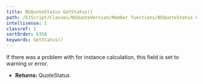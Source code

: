 ```yaml
---
title: NSQuoteStatus GetStatus()
path: /EJScript/Classes/NSQuoteVersion/Member functions/NSQuoteStatus GetStatus()
intellisense: 1
classref: 1
sortOrder: 6358
keywords: GetStatus()
---
```



If there was a problem with for instance calculation, this field is set to warning or error.



* **Returns:** QuoteStatus


